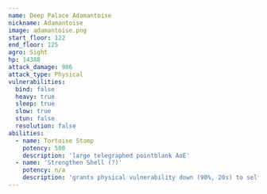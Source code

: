 ```yaml
---
name: Deep Palace Adamantoise
nickname: Adamantoise
image: adamantoise.png
start_floor: 122
end_floor: 125
agro: Sight
hp: 14388
attack_damage: 986
attack_type: Physical
vulnerabilities:
  bind: false
  heavy: true
  sleep: true
  slow: true
  stun: false
  resolution: false
abilities:
  - name: Tortoise Stomp
    potency: 500
    description: 'large telegraphed pointblank AoE'
  - name: 'Strengthen Shell (?)'
    potency: n/a
    description: 'grants physical vulnerability down (90%, 20s) to self'
---
```

